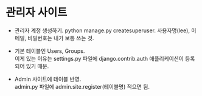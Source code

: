 # 관리자 사이트  

- 관리자 계정 생성하기.
python manage.py createsuperuser.
사용자명(lee), 이메일, 비밀번호는 내가 보통 쓰는 것.

- 기본 테이블인 Users, Groups.  
이게 있는 이유는 settings.py 파일에 django.contrib.auth 애플리케이션이 등록되어 있기 때문.

- Admin 사이트에 테이블 반영.  
admin.py 파일에 admin.site.register(테이블명) 적으면 됨.